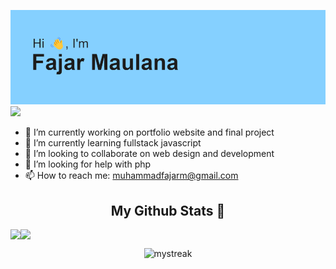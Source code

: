 <!-- <div align="center"><h1>Hi there 👋</div> -->

![Header](header.png)
![](https://komarev.com/ghpvc/?username=ajayfaul)

<!--
**ajayfaul/ajayfaul** is a ✨ _special_ ✨ repository because its `README.md` (this file) appears on your GitHub profile.

Here are some ideas to get you started:


-->

- 🔭 I’m currently working on portfolio website and final project
- 🌱 I’m currently learning fullstack javascript
- 👯 I’m looking to collaborate on web design and development
- 🤔 I’m looking for help with php
- 📫 How to reach me: muhammadfajarm@gmail.com

 <div align="center"><h2>My Github Stats 🌟</div>
  
<!-- [![Ajayfaul's GitHub stats-Dark](https://github-readme-stats.vercel.app/api?username=ajayfaul&show_icons=true&theme=dark#gh-dark-mode-only)](https://github.com/ajayfaul/github-readme-stats#gh-dark-mode-only)
[![Ajayfaul's GitHub stats-Light](https://github-readme-stats.vercel.app/api?username=ajayfaul&show_icons=true&theme=default#gh-light-mode-only)](https://github.com/ajayfaul/github-readme-stats#gh-light-mode-only)
[![Top Langs](https://github-readme-stats.vercel.app/api/top-langs/?username=ajayfaul&layout=compact)](https://github.com/ajayfaul/github-readme-stats)
[![GitHub Streak](http://github-readme-streak-stats.herokuapp.com?user=ajayfaul&theme=dracula&hide_border=true)](https://git.io/streak-stats) -->



<div style="display: flex; flex-direction: row;">
 <img class="img" src="https://github-readme-stats.vercel.app/api?username=ajayfaul&show_icons=true" />
 <img class="img" src="https://github-readme-stats.vercel.app/api/top-langs/?username=ajayfaul&layout=compact" />
</div>

<p align="center">
    <img class="img" src="http://github-readme-streak-stats.herokuapp.com?user=ajayfaul&theme=dracula&hide_border=true" alt="mystreak"/>
</p>
